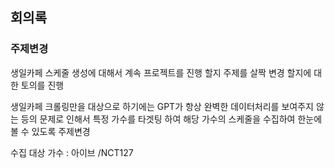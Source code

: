 ## 회의록

### 주제변경
생일카페 스케줄 생성에 대해서 계속 프로젝트를 진행 할지 주제를 살짝 변경 할지에 대한 토의를 진행   

생일카페 크롤링만을 대상으로 하기에는 GPT가 항상 완벽한 데이터처리를 보여주지 않는 등의 문제로 인해서 특정 가수를 타겟팅 하여 해당 가수의 스케줄을 수집하여 한눈에 볼 수 있도록 주제변경   

수집 대상 가수 : 아이브 /NCT127
